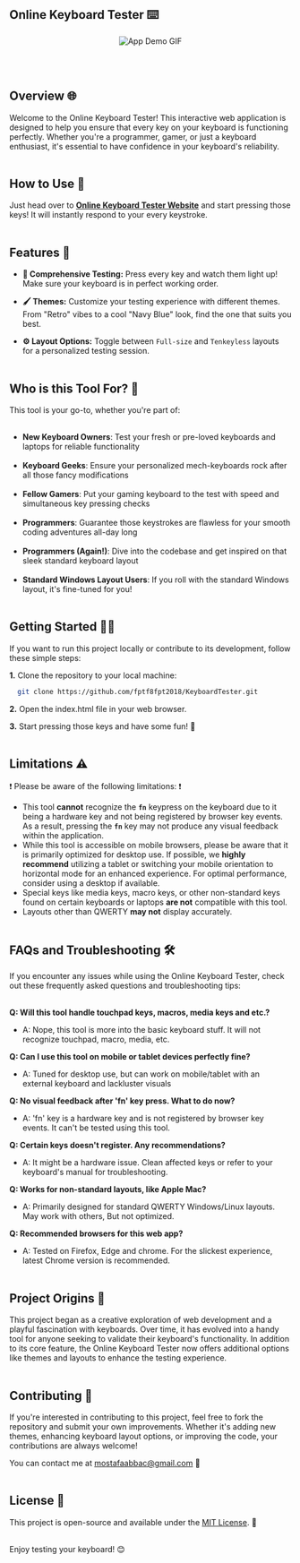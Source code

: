 ## Online Keyboard Tester ⌨️

<p align="center">
  <img src="https://raw.githubusercontent.com/fptf8fpt2018/KeyboardTester/main/img/demo.gif" alt="App Demo GIF">
</p>

<br/><br/>

## Overview 🌐

Welcome to the Online Keyboard Tester! This interactive web application is designed to help you ensure that every key on your keyboard is functioning perfectly. Whether you're a programmer, gamer, or just a keyboard enthusiast, it's essential to have confidence in your keyboard's reliability.
<br/><br/>

## How to Use 🚀

Just head over to **[Online Keyboard Tester Website](https://fptf8fpt2018.github.io/KeyboardTester)** and start pressing those keys! It will instantly respond to your every keystroke.
<br/><br/>

## Features 🌟

- **🔦 Comprehensive Testing:** Press every key and watch them light up! Make sure your keyboard is in perfect working order.

- **🖌️ Themes:** Customize your testing experience with different themes. From "Retro" vibes to a cool "Navy Blue" look, find the one that suits you best.

- **⚙️ Layout Options:** Toggle between `Full-size` and `Tenkeyless` layouts for a personalized testing session.
  <br/><br/>

## Who is this Tool For? 🎯

This tool is your go-to, whether you're part of:
<br/><br/>

- **New Keyboard Owners**: Test your fresh or pre-loved keyboards and laptops for reliable functionality
  <br/><br/>
- **Keyboard Geeks**: Ensure your personalized mech-keyboards rock after all those fancy modifications
  <br/><br/>
- **Fellow Gamers**: Put your gaming keyboard to the test with speed and simultaneous key pressing checks
  <br/><br/>
- **Programmers**: Guarantee those keystrokes are flawless for your smooth coding adventures all-day long
  <br/><br/>
- **Programmers (Again!)**: Dive into the codebase and get inspired on that sleek standard keyboard layout
  <br/><br/>
- **Standard Windows Layout Users**: If you roll with the standard Windows layout, it's fine-tuned for you!
  <br/><br/>

## Getting Started 🧑‍💻

If you want to run this project locally or contribute to its development, follow these simple steps:

**1.** Clone the repository to your local machine:

```bash
  git clone https://github.com/fptf8fpt2018/KeyboardTester.git
```

**2.** Open the index.html file in your web browser.

**3.** Start pressing those keys and have some fun! 🎉
<br/><br/>

## Limitations ⚠️

❗ Please be aware of the following limitations: ❗

- This tool **cannot** recognize the **`fn`** keypress on the keyboard due to it being a hardware key and not being registered by browser key events. As a result, pressing the **`fn`** key may not produce any visual feedback within the application.
- While this tool is accessible on mobile browsers, please be aware that it is primarily optimized for desktop use. If possible, we **highly recommend** utilizing a tablet or switching your mobile orientation to horizontal mode for an enhanced experience. For optimal performance, consider using a desktop if available.
- Special keys like media keys, macro keys, or other non-standard keys found on certain keyboards or laptops **are not** compatible with this tool.
- Layouts other than QWERTY **may not** display accurately.
  <br/><br/>

## FAQs and Troubleshooting 🛠️

If you encounter any issues while using the Online Keyboard Tester, check out these frequently asked questions and troubleshooting tips:
<br/><br/>

**Q: Will this tool handle touchpad keys, macros, media keys and etc.?**

- A: Nope, this tool is more into the basic keyboard stuff. It will not recognize touchpad, macro, media, etc.

**Q: Can I use this tool on mobile or tablet devices perfectly fine?**

- A: Tuned for desktop use, but can work on mobile/tablet with an external keyboard and lackluster visuals

**Q: No visual feedback after 'fn' key press. What to do now?**

- A: 'fn' key is a hardware key and is not registered by browser key events. It can't be tested using this tool.

**Q: Certain keys doesn't register. Any recommendations?**

- A: It might be a hardware issue. Clean affected keys or refer to your keyboard's manual for troubleshooting.

**Q: Works for non-standard layouts, like Apple Mac?**

- A: Primarily designed for standard QWERTY Windows/Linux layouts. May work with others, But not optimized.

**Q: Recommended browsers for this web app?**

- A: Tested on Firefox, Edge and chrome. For the slickest experience, latest Chrome version is recommended.
  <br/><br/>

## Project Origins 🌱

This project began as a creative exploration of web development and a playful fascination with keyboards. Over time, it has evolved into a handy tool for anyone seeking to validate their keyboard's functionality. In addition to its core feature, the Online Keyboard Tester now offers additional options like themes and layouts to enhance the testing experience.
<br/><br/>

## Contributing 🤝

If you're interested in contributing to this project, feel free to fork the repository and submit your own improvements. Whether it's adding new themes, enhancing keyboard layout options, or improving the code, your contributions are always welcome!

You can contact me at mostafaabbac@gmail.com 📧
<br/><br/>

## License 📝

This project is open-source and available under the [MIT License](https://opensource.org/license/mit/). 📜
<br/><br/>

Enjoy testing your keyboard! 😊

